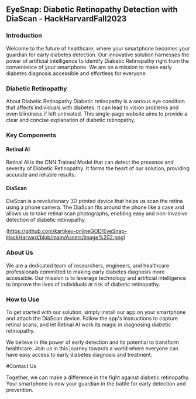 ## EyeSnap: Diabetic Retinopathy Detection with DiaScan - HackHarvardFall2023

### **Introduction** 

Welcome to the future of healthcare, where your smartphone becomes your guardian for early diabetes detection. Our innovative solution harnesses the power of artificial intelligence to identify Diabetic Retinopathy right from the convenience of your smartphone. We are on a mission to make early diabetes diagnosis accessible and effortless for everyone.

### **Diabetic Retinopathy**

About Diabetic Retinopathy
Diabetic retinopathy is a serious eye condition that affects individuals with diabetes. It can lead to vision problems and even blindness if left untreated. This single-page website aims to provide a clear and concise explanation of diabetic retinopathy.

### **Key Components**
  #### **Retinal AI**
  Retinal AI is the CNN Trained Model that can detect the presence and severity of Diabetic Retinopathy. It forms the heart of our solution, providing accurate and reliable results.
  
  #### **DiaScan**
  DiaScan is a revolutionary 3D printed device that helps us scan the retina using a phone camera. The DiaScan fits around the phone like a case and allows us to take retinal scan photographs, enabling easy and non-invasive detection of diabetic retinopathy.

(https://github.com/kartikey-onlineGOD/EyeSnap-HackHarvard/blob/main/Assets/image%202.png)

### **About Us**
We are a dedicated team of researchers, engineers, and healthcare professionals committed to making early diabetes diagnosis more accessible. Our mission is to leverage technology and artificial intelligence to improve the lives of individuals at risk of diabetic retinopathy.

### **How to Use**
To get started with our solution, simply install our app on your smartphone and attach the DiaScan device. Follow the app's instructions to capture retinal scans, and let Retinal AI work its magic in diagnosing diabetic retinopathy.

We believe in the power of early detection and its potential to transform healthcare. Join us in this journey towards a world where everyone can have easy access to early diabetes diagnosis and treatment.

#Contact Us

Together, we can make a difference in the fight against diabetic retinopathy. Your smartphone is now your guardian in the battle for early detection and prevention.
